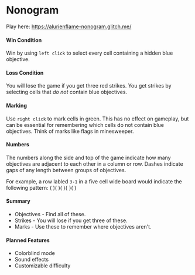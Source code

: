 # Nonogram

Play here:
https://alurienflame-nonogram.glitch.me/

#### Win Condition

Win by using `left click` to select every cell containing a hidden blue objective.

#### Loss Condition

You will lose the game if you get three red strikes. You get strikes by selecting cells that _do not_ contain blue objectives.

#### Marking

Use `right click` to mark cells in green. This has no effect on gameplay, but can be essential for remembering which cells do not contain blue objectives. Think of marks like flags in minesweeper.

#### Numbers

The numbers along the side and top of the game indicate how many objectives are adjacent to each other in a column or row. Dashes indicate gaps of any length between groups of objectives.

For example, a row labled `3-1` in a five cell wide board would indicate the following pattern:
( )( )( ){ }( )

#### Summary
* Objectives - Find all of these.
* Strikes - You will lose if you get three of these.
* Marks - Use these to remember where objectives aren't.

#### Planned Features

* Colorblind mode
* Sound effects
* Customizable difficulty